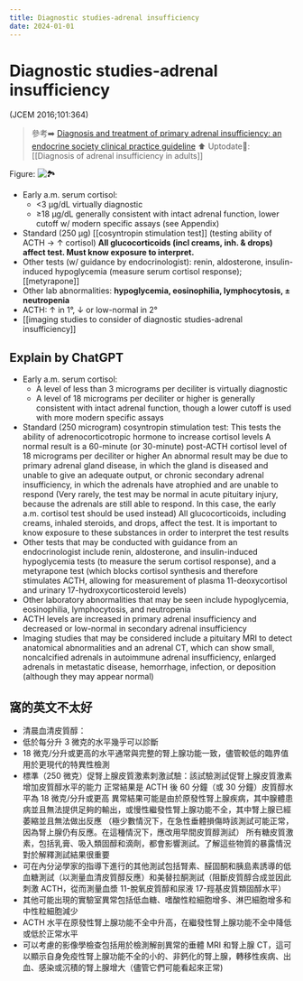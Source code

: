 ```yaml
---
title: Diagnostic studies-adrenal insufficiency
date: 2024-01-01
---
```

# Diagnostic studies-adrenal insufficiency
 (JCEM 2016;101:364)
> 參考➡️ [Diagnosis and treatment of primary adrenal insufficiency: an endocrine society clinical practice guideline](https://academic.oup.com/jcem/article-abstract/101/2/364/2810222)
⬆️ Uptodate📅:
> [[Diagnosis of adrenal insufficiency in adults]]

Figure: ![🏞️](https://i.imgur.com/f3744IQ.png)

* Early a.m. serum cortisol:
	* <3 µg/dL virtually diagnostic
	* ≥18 µg/dL generally consistent with intact adrenal function, lower cutoff w/ modern specific assays (see Appendix)
* Standard (250 µg) [[cosyntropin stimulation test]] (testing ability of ACTH → ↑ cortisol)
**All glucocorticoids (incl creams, inh. & drops) affect test. Must know exposure to interpret.**
* Other tests (w/ guidance by endocrinologist): 
renin, 
aldosterone, 
insulin-induced hypoglycemia (measure serum cortisol response); 
[[metyrapone]] 
* Other lab abnormalities: **hypoglycemia, eosinophilia, lymphocytosis, ± neutropenia**
* ACTH: ↑ in 1°, ↓ or low-normal in 2°
* [[imaging studies to consider of diagnostic studies-adrenal insufficiency]]

## Explain by ChatGPT

* Early a.m. serum cortisol:
	* A level of less than 3 micrograms per deciliter is virtually diagnostic
	* A level of 18 micrograms per deciliter or higher is generally consistent with intact adrenal function, though a lower cutoff is used with more modern specific assays
* Standard (250 microgram) cosyntropin stimulation test: This tests the ability of adrenocorticotropic hormone to increase cortisol levels
A normal result is a 60-minute (or 30-minute) post-ACTH cortisol level of 18 micrograms per deciliter or higher
An abnormal result may be due to primary adrenal gland disease, in which the gland is diseased and unable to give an adequate output, or chronic secondary adrenal insufficiency, in which the adrenals have atrophied and are unable to respond
(Very rarely, the test may be normal in acute pituitary injury, because the adrenals are still able to respond. In this case, the early a.m. cortisol test should be used instead)
All glucocorticoids, including creams, inhaled steroids, and drops, affect the test. It is important to know exposure to these substances in order to interpret the test results
* Other tests that may be conducted with guidance from an endocrinologist include renin, aldosterone, and insulin-induced hypoglycemia tests (to measure the serum cortisol response), and a metyrapone test (which blocks cortisol synthesis and therefore stimulates ACTH, allowing for measurement of plasma 11-deoxycortisol and urinary 17-hydroxycorticosteroid levels)
* Other laboratory abnormalities that may be seen include hypoglycemia, eosinophilia, lymphocytosis, and neutropenia
* ACTH levels are increased in primary adrenal insufficiency and decreased or low-normal in secondary adrenal insufficiency
* Imaging studies that may be considered include a pituitary MRI to detect anatomical abnormalities and an adrenal CT, which can show small, noncalcified adrenals in autoimmune adrenal insufficiency, enlarged adrenals in metastatic disease, hemorrhage, infection, or deposition (although they may appear normal)

## 窩的英文不太好

* 清晨血清皮質醇：
* 低於每分升 3 微克的水平幾乎可以診斷
* 18 微克/分升或更高的水平通常與完整的腎上腺功能一致，儘管較低的臨界值用於更現代的特異性檢測
* 標準（250 微克）促腎上腺皮質激素刺激試驗：該試驗測試促腎上腺皮質激素增加皮質醇水平的能力
正常結果是 ACTH 後 60 分鐘（或 30 分鐘）皮質醇水平為 18 微克/分升或更高
異常結果可能是由於原發性腎上腺疾病，其中腺體患病並且無法提供足夠的輸出，或慢性繼發性腎上腺功能不全，其中腎上腺已經萎縮並且無法做出反應
（極少數情況下，在急性垂體損傷時該測試可能正常，因為腎上腺仍有反應。在這種情況下，應改用早間皮質醇測試）
所有糖皮質激素，包括乳膏、吸入類固醇和滴劑，都會影響測試。了解這些物質的暴露情況對於解釋測試結果很重要
* 可在內分泌學家的指導下進行的其他測試包括腎素、醛固酮和胰島素誘導的低血糖測試（以測量血清皮質醇反應）和美替拉酮測試（阻斷皮質醇合成並因此刺激 ACTH，從而測量血漿 11-脫氧皮質醇和尿液 17-羥基皮質類固醇水平）
* 其他可能出現的實驗室異常包括低血糖、嗜酸性粒細胞增多、淋巴細胞增多和中性粒細胞減少
* ACTH 水平在原發性腎上腺功能不全中升高，在繼發性腎上腺功能不全中降低或低於正常水平
* 可以考慮的影像學檢查包括用於檢測解剖異常的垂體 MRI 和腎上腺 CT，這可以顯示自身免疫性腎上腺功能不全的小的、非鈣化的腎上腺，轉移性疾病、出血、感染或沉積的腎上腺增大（儘管它們可能看起來正常)
